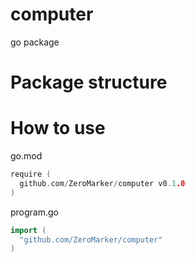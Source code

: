 # computer
go package


# Package structure


# How to use

go.mod
```go
require (
  github.com/ZeroMarker/computer v0.1.0
)
```

program.go
```go
import (
  "github.com/ZeroMarker/computer"
)
```
